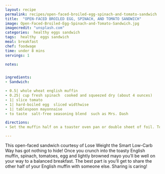 ```yaml
---
layout: recipe
permalink: recipes/open-faced-broiled-egg-spinach-and-tomato-sandwich
title:  "OPEN-FACED BROILED EGG, SPINACH, AND TOMATO SANDWICH"
image: Open-Faced-Broiled-Egg-Spinach-and-Tomato-Sandwich.jpg
imagecredit: "unsplash.com"
categories:  healthy eggs sandwich
tags:  healthy  eggs sandwich
meal: breakfast
chef: foodwage
time: under 8 mins
servings: 1

notes:


ingredients:
- Sandwich:

- 0.5| whole wheat english muffin
- 0.25| cup fresh spinach  cooked and squeezed dry (about 4 ounces)
- 1| slice tomato
- 1| hard-boiled egg  sliced widthwise
- 1| tablespoon mayonnaise
- to taste  salt-free seasoning blend  such as Mrs. Dash

directions:
- Set the muffin half on a toaster oven pan or double sheet of foil. Top with the spinach and tomato. Lay on the egg slices in an overlapping spiral. Dollop on the mayonnaise and swirl slightly to partially cover the egg slices. Sprinkle on seasoning to taste. Place under the broiler for 2 to 3 minutes, watching carefully, until the mayonnaise is lightly browned.

---
```


This open-faced sandwich courtesy of Lose Weight the Smart Low-Carb Way has got nothing to hide! Once you crunch into the toasty English muffin, spinach, tomatoes, egg and lightly browned mayo you’ll be well on your way to a balanced breakfast. The best part is you’ll get to share the other half of your English muffin with someone else. Sharing is caring!